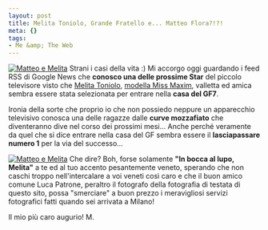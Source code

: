 ```yaml
--- 
layout: post
title: Melita Toniolo, Grande Fratello e... Matteo Flora?!?!
meta: {}
tags: 
- Me &amp; The Web
---
```

[![Matteo e Melita](http://www.lastknight.com/download/melita1.thumbnail.jpg)](http://www.lastknight.com/download/melita1.jpg)
Strani i casi della vita :)  Mi accorgo oggi guardando i feed RSS di Google News che **conosco una delle prossime Star** del piccolo televisore visto che [Melita Toniolo](http://www.melitatoniolo.com), [modella Miss Maxim](http://www.maximonline.com/miss_maxim/miss_maxim_girl_template.aspx?id=10), valletta ed amica sembra essere stata selezionata per entrare nella **casa del GF7**.   
  
Ironia della sorte che proprio io che non possiedo neppure un apparecchio televisivo conosca una delle ragazze dalle **curve mozzafiato** che diventeranno dive nel corso dei prossimi mesi... Anche perché veramente da quel che si dice entrare nella casa del GF sembra essere il **lasciapassare numero 1** per la via del successo...  

[![Matteo e Melita](http://www.lastknight.com/download/melita2.thumbnail.jpg)](http://www.lastknight.com/download/melita2.jpg)
Che dire? Boh, forse solamente **"In bocca al lupo, Melita"** a te ed al tuo accento pesantemente veneto, sperando che non caschi troppo nell'intercalare a voi veneti così caro e che il buon amico comune Luca Patrone, peraltro il fotografo della fotografia di testata di questo sito, possa "smerciare" a buon prezzo i meravigliosi servizi fotografici fatti quando sei arrivata a Milano!  

Il mio più caro augurio! M. 
